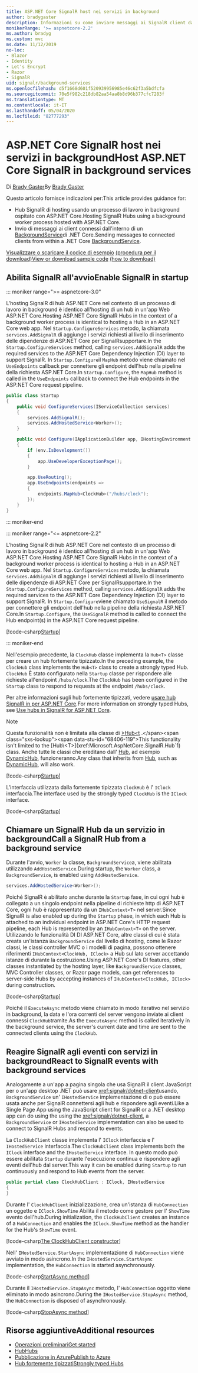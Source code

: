 ```yaml
---
title: ASP.NET Core SignalR host nei servizi in background
author: bradygaster
description: Informazioni su come inviare messaggi ai SignalR client da classi BackgroundService di .NET Core.
monikerRange: '>= aspnetcore-2.2'
ms.author: bradyg
ms.custom: mvc
ms.date: 11/12/2019
no-loc:
- Blazor
- Identity
- Let's Encrypt
- Razor
- SignalR
uid: signalr/background-services
ms.openlocfilehash: d5f1668d601f520939956985e46c62f3a5bdfcfa
ms.sourcegitcommit: 70e5f982c218db82aa54aa8b8d96b377cfc7283f
ms.translationtype: MT
ms.contentlocale: it-IT
ms.lasthandoff: 05/04/2020
ms.locfileid: "82777293"
---
```

# <a name="host-aspnet-core-signalr-in-background-services"></a><span data-ttu-id="68406-103">ASP.NET Core SignalR host nei servizi in background</span><span class="sxs-lookup"><span data-stu-id="68406-103">Host ASP.NET Core SignalR in background services</span></span>

<span data-ttu-id="68406-104">Di [Brady Gaster](https://twitter.com/bradygaster)</span><span class="sxs-lookup"><span data-stu-id="68406-104">By [Brady Gaster](https://twitter.com/bradygaster)</span></span>

<span data-ttu-id="68406-105">Questo articolo fornisce indicazioni per:</span><span class="sxs-lookup"><span data-stu-id="68406-105">This article provides guidance for:</span></span>

* <span data-ttu-id="68406-106">Hub SignalR di hosting usando un processo di lavoro in background ospitato con ASP.NET Core.</span><span class="sxs-lookup"><span data-stu-id="68406-106">Hosting SignalR Hubs using a background worker process hosted with ASP.NET Core.</span></span>
* <span data-ttu-id="68406-107">Invio di messaggi ai client connessi dall'interno di un [BackgroundService](xref:Microsoft.Extensions.Hosting.BackgroundService)di .NET Core.</span><span class="sxs-lookup"><span data-stu-id="68406-107">Sending messages to connected clients from within a .NET Core [BackgroundService](xref:Microsoft.Extensions.Hosting.BackgroundService).</span></span>

<span data-ttu-id="68406-108">[Visualizzare o scaricare il codice di esempio](https://github.com/dotnet/AspNetCore.Docs/tree/master/aspnetcore/signalr/background-service/sample/) [(procedura per il download)](xref:index#how-to-download-a-sample)</span><span class="sxs-lookup"><span data-stu-id="68406-108">[View or download sample code](https://github.com/dotnet/AspNetCore.Docs/tree/master/aspnetcore/signalr/background-service/sample/) [(how to download)](xref:index#how-to-download-a-sample)</span></span>

## <a name="enable-signalr-in-startup"></a><span data-ttu-id="68406-109">Abilita SignalR all'avvio</span><span class="sxs-lookup"><span data-stu-id="68406-109">Enable SignalR in startup</span></span>

::: moniker range=">= aspnetcore-3.0"

<span data-ttu-id="68406-110">L'hosting SignalR di hub ASP.NET Core nel contesto di un processo di lavoro in background è identico all'hosting di un hub in un'app Web ASP.NET Core.</span><span class="sxs-lookup"><span data-stu-id="68406-110">Hosting ASP.NET Core SignalR Hubs in the context of a background worker process is identical to hosting a Hub in an ASP.NET Core web app.</span></span> <span data-ttu-id="68406-111">Nel `Startup.ConfigureServices` metodo, la chiamata `services.AddSignalR` di aggiunge i servizi richiesti al livello di inserimento delle dipendenze di ASP.NET Core per SignalRsupportare.</span><span class="sxs-lookup"><span data-stu-id="68406-111">In the `Startup.ConfigureServices` method, calling `services.AddSignalR` adds the required services to the ASP.NET Core Dependency Injection (DI) layer to support SignalR.</span></span> <span data-ttu-id="68406-112">In `Startup.Configure`il `MapHub` metodo viene chiamato nel `UseEndpoints` callback per connettere gli endpoint dell'hub nella pipeline della richiesta ASP.NET Core.</span><span class="sxs-lookup"><span data-stu-id="68406-112">In `Startup.Configure`, the `MapHub` method is called in the `UseEndpoints` callback to connect the Hub endpoints in the ASP.NET Core request pipeline.</span></span>

```csharp
public class Startup
{
    public void ConfigureServices(IServiceCollection services)
    {
        services.AddSignalR();
        services.AddHostedService<Worker>();
    }

    public void Configure(IApplicationBuilder app, IHostingEnvironment env)
    {
        if (env.IsDevelopment())
        {
            app.UseDeveloperExceptionPage();
        }

        app.UseRouting();
        app.UseEndpoints(endpoints =>
        {
            endpoints.MapHub<ClockHub>("/hubs/clock");
        });
    }
}
```

::: moniker-end

::: moniker range="<= aspnetcore-2.2"

<span data-ttu-id="68406-113">L'hosting SignalR di hub ASP.NET Core nel contesto di un processo di lavoro in background è identico all'hosting di un hub in un'app Web ASP.NET Core.</span><span class="sxs-lookup"><span data-stu-id="68406-113">Hosting ASP.NET Core SignalR Hubs in the context of a background worker process is identical to hosting a Hub in an ASP.NET Core web app.</span></span> <span data-ttu-id="68406-114">Nel `Startup.ConfigureServices` metodo, la chiamata `services.AddSignalR` di aggiunge i servizi richiesti al livello di inserimento delle dipendenze di ASP.NET Core per SignalRsupportare.</span><span class="sxs-lookup"><span data-stu-id="68406-114">In the `Startup.ConfigureServices` method, calling `services.AddSignalR` adds the required services to the ASP.NET Core Dependency Injection (DI) layer to support SignalR.</span></span> <span data-ttu-id="68406-115">In `Startup.Configure`viene chiamato `UseSignalR` il metodo per connettere gli endpoint dell'hub nella pipeline della richiesta ASP.NET Core.</span><span class="sxs-lookup"><span data-stu-id="68406-115">In `Startup.Configure`, the `UseSignalR` method is called to connect the Hub endpoint(s) in the ASP.NET Core request pipeline.</span></span>

[!code-csharp[Startup](background-service/sample/Server/Startup.cs?name=Startup)]

::: moniker-end

<span data-ttu-id="68406-116">Nell'esempio precedente, la `ClockHub` classe implementa la `Hub<T>` classe per creare un hub fortemente tipizzato.</span><span class="sxs-lookup"><span data-stu-id="68406-116">In the preceding example, the `ClockHub` class implements the `Hub<T>` class to create a strongly typed Hub.</span></span> <span data-ttu-id="68406-117">`ClockHub` È stato configurato nella `Startup` classe per rispondere alle richieste all'endpoint `/hubs/clock`.</span><span class="sxs-lookup"><span data-stu-id="68406-117">The `ClockHub` has been configured in the `Startup` class to respond to requests at the endpoint `/hubs/clock`.</span></span>

<span data-ttu-id="68406-118">Per altre informazioni sugli hub fortemente tipizzati, vedere [usare hub SignalR in per ASP.NET Core](xref:signalr/hubs#strongly-typed-hubs).</span><span class="sxs-lookup"><span data-stu-id="68406-118">For more information on strongly typed Hubs, see [Use hubs in SignalR for ASP.NET Core](xref:signalr/hubs#strongly-typed-hubs).</span></span>

> [!NOTE]
> <span data-ttu-id="68406-119">Questa funzionalità non è limitata alla classe di [>Hub\<t](xref:Microsoft.AspNetCore.SignalR.Hub`1) .</span><span class="sxs-lookup"><span data-stu-id="68406-119">This functionality isn't limited to the [Hub\<T>](xref:Microsoft.AspNetCore.SignalR.Hub`1) class.</span></span> <span data-ttu-id="68406-120">Anche tutte le classi che ereditano dall' [Hub](xref:Microsoft.AspNetCore.SignalR.Hub), ad esempio [DynamicHub](xref:Microsoft.AspNetCore.SignalR.DynamicHub), funzioneranno.</span><span class="sxs-lookup"><span data-stu-id="68406-120">Any class that inherits from [Hub](xref:Microsoft.AspNetCore.SignalR.Hub), such as [DynamicHub](xref:Microsoft.AspNetCore.SignalR.DynamicHub), will also work.</span></span>

[!code-csharp[Startup](background-service/sample/Server/ClockHub.cs?name=ClockHub)]

<span data-ttu-id="68406-121">L'interfaccia utilizzata dalla fortemente tipizzata `ClockHub` è l' `IClock` interfaccia.</span><span class="sxs-lookup"><span data-stu-id="68406-121">The interface used by the strongly typed `ClockHub` is the `IClock` interface.</span></span>

[!code-csharp[Startup](background-service/sample/HubServiceInterfaces/IClock.cs?name=IClock)]

## <a name="call-a-signalr-hub-from-a-background-service"></a><span data-ttu-id="68406-122">Chiamare un SignalR Hub da un servizio in background</span><span class="sxs-lookup"><span data-stu-id="68406-122">Call a SignalR Hub from a background service</span></span>

<span data-ttu-id="68406-123">Durante l'avvio, `Worker` la classe, `BackgroundService`a, viene abilitata utilizzando `AddHostedService`.</span><span class="sxs-lookup"><span data-stu-id="68406-123">During startup, the `Worker` class, a `BackgroundService`, is enabled using `AddHostedService`.</span></span>

```csharp
services.AddHostedService<Worker>();
```

<span data-ttu-id="68406-124">Poiché SignalR è abilitato anche durante la `Startup` fase, in cui ogni hub è collegato a un singolo endpoint nella pipeline di richieste http di ASP.NET Core, ogni hub è rappresentato da un `IHubContext<T>` nel server.</span><span class="sxs-lookup"><span data-stu-id="68406-124">Since SignalR is also enabled up during the `Startup` phase, in which each Hub is attached to an individual endpoint in ASP.NET Core's HTTP request pipeline, each Hub is represented by an `IHubContext<T>` on the server.</span></span> <span data-ttu-id="68406-125">Utilizzando le funzionalità DI DI ASP.NET Core, altre classi di cui è stata creata un'istanza `BackgroundService` dal livello di hosting, come le Razor classi, le classi controller MVC o i modelli di pagina, possono ottenere riferimenti `IHubContext<ClockHub, IClock>` a Hub sul lato server accettando istanze di durante la costruzione.</span><span class="sxs-lookup"><span data-stu-id="68406-125">Using ASP.NET Core's DI features, other classes instantiated by the hosting layer, like `BackgroundService` classes, MVC Controller classes, or Razor page models, can get references to server-side Hubs by accepting instances of `IHubContext<ClockHub, IClock>` during construction.</span></span>

[!code-csharp[Startup](background-service/sample/Server/Worker.cs?name=Worker)]

<span data-ttu-id="68406-126">Poiché il `ExecuteAsync` metodo viene chiamato in modo iterativo nel servizio in background, la data e l'ora correnti del server vengono inviate ai client connessi `ClockHub`tramite.</span><span class="sxs-lookup"><span data-stu-id="68406-126">As the `ExecuteAsync` method is called iteratively in the background service, the server's current date and time are sent to the connected clients using the `ClockHub`.</span></span>

## <a name="react-to-signalr-events-with-background-services"></a><span data-ttu-id="68406-127">Reagire SignalR agli eventi con servizi in background</span><span class="sxs-lookup"><span data-stu-id="68406-127">React to SignalR events with background services</span></span>

<span data-ttu-id="68406-128">Analogamente a un'app a pagina singola che usa SignalR il client JavaScript per o un'app desktop .NET può usare <xref:signalr/dotnet-client>usando, `BackgroundService` un' `IHostedService` implementazione di o può essere usata anche per SignalR connettersi agli hub e rispondere agli eventi.</span><span class="sxs-lookup"><span data-stu-id="68406-128">Like a Single Page App using the JavaScript client for SignalR or a .NET desktop app can do using the using the <xref:signalr/dotnet-client>, a `BackgroundService` or `IHostedService` implementation can also be used to connect to SignalR Hubs and respond to events.</span></span>

<span data-ttu-id="68406-129">La `ClockHubClient` classe implementa l' `IClock` interfaccia e l' `IHostedService` interfaccia.</span><span class="sxs-lookup"><span data-stu-id="68406-129">The `ClockHubClient` class implements both the `IClock` interface and the `IHostedService` interface.</span></span> <span data-ttu-id="68406-130">In questo modo può essere abilitata `Startup` durante l'esecuzione continua e rispondere agli eventi dell'hub dal server.</span><span class="sxs-lookup"><span data-stu-id="68406-130">This way it can be enabled during `Startup` to run continuously and respond to Hub events from the server.</span></span>

```csharp
public partial class ClockHubClient : IClock, IHostedService
{
}
```

<span data-ttu-id="68406-131">Durante l' `ClockHubClient` inizializzazione, crea un'istanza di `HubConnection` un oggetto e `IClock.ShowTime` Abilita il metodo come gestore per l' `ShowTime` evento dell'hub.</span><span class="sxs-lookup"><span data-stu-id="68406-131">During initialization, the `ClockHubClient` creates an instance of a `HubConnection` and enables the `IClock.ShowTime` method as the handler for the Hub's `ShowTime` event.</span></span>

[!code-csharp[The ClockHubClient constructor](background-service/sample/Clients.ConsoleTwo/ClockHubClient.cs?name=ClockHubClientCtor)]

<span data-ttu-id="68406-132">Nell' `IHostedService.StartAsync` implementazione di `HubConnection` viene avviato in modo asincrono.</span><span class="sxs-lookup"><span data-stu-id="68406-132">In the `IHostedService.StartAsync` implementation, the `HubConnection` is started asynchronously.</span></span>

[!code-csharp[StartAsync method](background-service/sample/Clients.ConsoleTwo/ClockHubClient.cs?name=StartAsync)]

<span data-ttu-id="68406-133">Durante il `IHostedService.StopAsync` metodo, l' `HubConnection` oggetto viene eliminato in modo asincrono.</span><span class="sxs-lookup"><span data-stu-id="68406-133">During the `IHostedService.StopAsync` method, the `HubConnection` is disposed of asynchronously.</span></span>

[!code-csharp[StopAsync method](background-service/sample/Clients.ConsoleTwo/ClockHubClient.cs?name=StopAsync)]

## <a name="additional-resources"></a><span data-ttu-id="68406-134">Risorse aggiuntive</span><span class="sxs-lookup"><span data-stu-id="68406-134">Additional resources</span></span>

* [<span data-ttu-id="68406-135">Operazioni preliminari</span><span class="sxs-lookup"><span data-stu-id="68406-135">Get started</span></span>](xref:tutorials/signalr)
* [<span data-ttu-id="68406-136">Hub</span><span class="sxs-lookup"><span data-stu-id="68406-136">Hubs</span></span>](xref:signalr/hubs)
* [<span data-ttu-id="68406-137">Pubblicazione in Azure</span><span class="sxs-lookup"><span data-stu-id="68406-137">Publish to Azure</span></span>](xref:signalr/publish-to-azure-web-app)
* [<span data-ttu-id="68406-138">Hub fortemente tipizzati</span><span class="sxs-lookup"><span data-stu-id="68406-138">Strongly typed Hubs</span></span>](xref:signalr/hubs#strongly-typed-hubs)
